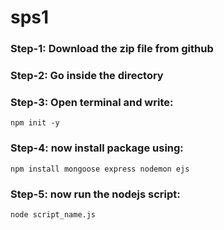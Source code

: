 # sps1

### Step-1: Download the zip file from github
### Step-2: Go inside the directory
### Step-3: Open terminal and write:
```` npm init -y ````
### Step-4: now install package using:
``` npm install mongoose express nodemon ejs ```
### Step-5: now run the nodejs script:
``` node script_name.js ```

